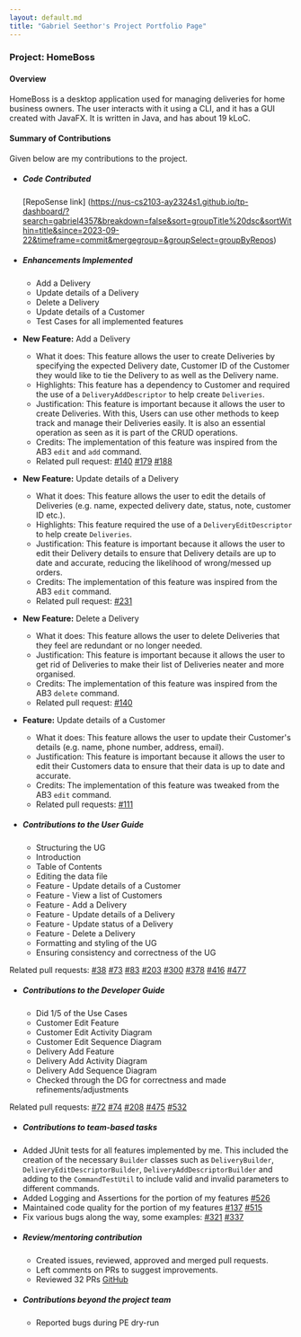 ```yaml
---
layout: default.md
title: "Gabriel Seethor's Project Portfolio Page"
---
```


### Project: HomeBoss

#### Overview
HomeBoss is a desktop application used for managing deliveries for home business owners.
The user interacts with it using a CLI, and it has a GUI created with JavaFX.
It is written in Java, and has about 19 kLoC.

#### Summary of Contributions
Given below are my contributions to the project.

- ##### Code Contributed
  [RepoSense link] (https://nus-cs2103-ay2324s1.github.io/tp-dashboard/?search=gabriel4357&breakdown=false&sort=groupTitle%20dsc&sortWithin=title&since=2023-09-22&timeframe=commit&mergegroup=&groupSelect=groupByRepos)

- ##### Enhancements Implemented
    * Add a Delivery
    * Update details of a Delivery 
    * Delete a Delivery
    * Update details of a Customer
    * Test Cases for all implemented features 

* **New Feature:** Add a Delivery
  * What it does: This feature allows the user to create Deliveries by specifying the expected Delivery date, 
    Customer ID of the Customer they would like to tie the Delivery to as well as the Delivery name.
  * Highlights: This feature has a dependency to Customer and required the use of a `DeliveryAddDescriptor` to help 
    create `Deliveries`.
  * Justification: This feature is important because it allows the user to create Deliveries. With this, Users can 
    use other methods to keep track and manage their Deliveries easily. It is also an essential operation as seen as it is 
    part of the 
    CRUD operations.
  * Credits: The implementation of this feature was inspired from the AB3 `edit` and `add` command.
  * Related pull request: [#140](https://github.com/AY2324S1-CS2103T-T13-3/tp/pull/140)
    [#179](https://github.com/AY2324S1-CS2103T-T13-3/tp/pull/179)
    [#188](https://github.com/AY2324S1-CS2103T-T13-3/tp/pull/188)

* **New Feature:** Update details of a Delivery
  * What it does: This feature allows the user to edit the details of Deliveries (e.g. name, expected delivery date, 
    status, note, customer ID etc.).
  * Highlights: This feature required the use of a `DeliveryEditDescriptor` to help
    create `Deliveries`.
  * Justification:  This feature is important because it allows the user to edit their Delivery details to ensure that
    Delivery details are up to date and accurate, reducing the likelihood of wrong/messed up orders.
  * Credits: The implementation of this feature was inspired from the AB3 `edit` command.
  * Related pull request: [#231](https://github.com/AY2324S1-CS2103T-T13-3/tp/pull/231)

* **New Feature:** Delete a Delivery
  * What it does: This feature allows the user to delete Deliveries that they feel are redundant or no longer needed.
  * Justification: This feature is important because it allows the user to get rid of Deliveries to make their list 
    of Deliveries neater and more organised.
  * Credits: The implementation of this feature was inspired from the AB3 `delete` command.
  * Related pull request: [#140](https://github.com/AY2324S1-CS2103T-T13-3/tp/pull/140)
   

* **Feature:** Update details of a Customer
  * What it does: This feature allows the user to update their Customer's details (e.g. name, phone number, address,
    email).
  * Justification: This feature is important because it allows the user to edit their Customers data to ensure that
    their data is up to date and accurate. 
  * Credits: The implementation of this feature was tweaked from the AB3 `edit` command.
  * Related pull requests: [#111](https://github.com/AY2324S1-CS2103T-T13-3/tp/pull/111)

  
- ##### Contributions to the User Guide
    * Structuring the UG
    * Introduction
    * Table of Contents
    * Editing the data file 
    * Feature - Update details of a Customer
    * Feature - View a list of Customers
    * Feature - Add a Delivery
    * Feature - Update details of a Delivery
    * Feature - Update status of a Delivery
    * Feature - Delete a Delivery
    * Formatting and styling of the UG
    * Ensuring consistency and correctness of the UG 
  
Related pull requests: 
[#38](https://github.com/AY2324S1-CS2103T-T13-3/tp/pull/38)
[#73](https://github.com/AY2324S1-CS2103T-T13-3/tp/pull/73)
[#83](https://github.com/AY2324S1-CS2103T-T13-3/tp/pull/83)
[#203](https://github.com/AY2324S1-CS2103T-T13-3/tp/pull/203) 
[#300](https://github.com/AY2324S1-CS2103T-T13-3/tp/pull/300) 
[#378](https://github.com/AY2324S1-CS2103T-T13-3/tp/pull/378) 
[#416](https://github.com/AY2324S1-CS2103T-T13-3/tp/pull/416) 
[#477](https://github.com/AY2324S1-CS2103T-T13-3/tp/pull/477) 

 

- ##### Contributions to the Developer Guide
    * Did 1/5 of the Use Cases 
    * Customer Edit Feature
    * Customer Edit Activity Diagram 
    * Customer Edit Sequence Diagram
    * Delivery Add Feature
    * Delivery Add Activity Diagram
    * Delivery Add Sequence Diagram
    * Checked through the DG for correctness and made refinements/adjustments

Related pull requests: 
[#72](https://github.com/AY2324S1-CS2103T-T13-3/tp/pull/72)
[#74](https://github.com/AY2324S1-CS2103T-T13-3/tp/pull/74)
[#208](https://github.com/AY2324S1-CS2103T-T13-3/tp/pull/208)
[#475](https://github.com/AY2324S1-CS2103T-T13-3/tp/pull/475)
[#532](https://github.com/AY2324S1-CS2103T-T13-3/tp/pull/532)


- ##### Contributions to team-based tasks
* Added JUnit tests for all features implemented by me. This included the creation of the necessary `Builder`
      classes such as `DeliveryBuilder`, `DeliveryEditDescriptorBuilder`, `DeliveryAddDescriptorBuilder` and adding to
      the `CommandTestUtil` to include valid and invalid parameters to different commands.
* Added Logging and Assertions for the portion of my features
  [#526](https://github.com/AY2324S1-CS2103T-T13-3/tp/pull/526)
* Maintained code quality for the portion of my features
  [#137](https://github.com/AY2324S1-CS2103T-T13-3/tp/pull/137)
  [#515](https://github.com/AY2324S1-CS2103T-T13-3/tp/pull/515)
* Fix various bugs along the way, some examples: [#321](https://github.com/AY2324S1-CS2103T-T13-3/tp/pull/321)
  [#337](https://github.com/AY2324S1-CS2103T-T13-3/tp/pull/337)


- ##### Review/mentoring contribution
    * Created issues, reviewed, approved and merged pull requests.
    * Left comments on PRs to suggest improvements.
    * Reviewed 32 PRs
  [GitHub](https://github.com/AY2324S1-CS2103T-T13-3/tp/pulls?q=is%3Apr+is%3Aclosed+reviewed-by%3A%40me)


- ##### Contributions beyond the project team
    * Reported bugs during PE dry-run
